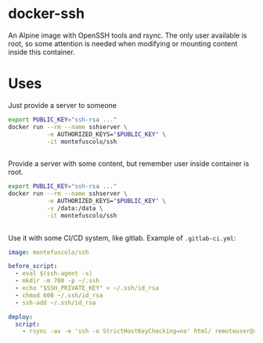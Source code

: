 # docker-ssh

An Alpine image with OpenSSH tools and rsync. The only user available is root,
so some attention is needed when modifying or mounting content inside this container.

# Uses

Just provide a server to someone

```sh
export PUBLIC_KEY="ssh-rsa ..."
docker run --rm --name sshserver \
           -e AUTHORIZED_KEYS="$PUBLIC_KEY" \
           -it montefuscolo/ssh
           
```


Provide a server with some content, but remember user inside container is root.

```sh
export PUBLIC_KEY="ssh-rsa ..."
docker run --rm --name sshserver \
           -e AUTHORIZED_KEYS="$PUBLIC_KEY" \
           -v /data:/data \
           -it montefuscolo/ssh
           
```


Use it with some CI/CD system, like gitlab. Example of `.gitlab-ci.yml`:

```yml
image: montefuscolo/ssh

before_script:
  - eval $(ssh-agent -s)
  - mkdir -m 700 -p ~/.ssh
  - echo "$SSH_PRIVATE_KEY" > ~/.ssh/id_rsa
  - chmod 600 ~/.ssh/id_rsa
  - ssh-add ~/.ssh/id_rsa

deploy:
  script:
    - rsync -av -e 'ssh -o StrictHostKeyChecking=no' html/ remoteuser@remoteserver.com:/var/www/html/
    
```


